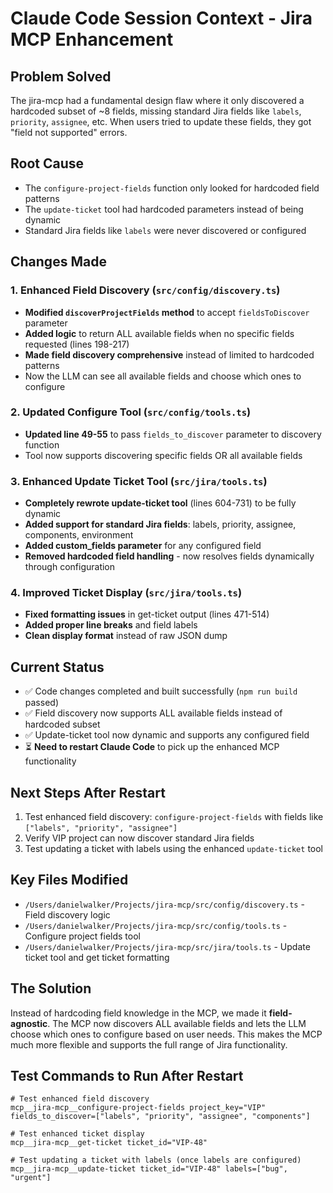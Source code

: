 # Claude Code Session Context - Jira MCP Enhancement

## Problem Solved
The jira-mcp had a fundamental design flaw where it only discovered a hardcoded subset of ~8 fields, missing standard Jira fields like `labels`, `priority`, `assignee`, etc. When users tried to update these fields, they got "field not supported" errors.

## Root Cause
- The `configure-project-fields` function only looked for hardcoded field patterns
- The `update-ticket` tool had hardcoded parameters instead of being dynamic
- Standard Jira fields like `labels` were never discovered or configured

## Changes Made

### 1. Enhanced Field Discovery (`src/config/discovery.ts`)
- **Modified `discoverProjectFields` method** to accept `fieldsToDiscover` parameter
- **Added logic** to return ALL available fields when no specific fields requested (lines 198-217)
- **Made field discovery comprehensive** instead of limited to hardcoded patterns
- Now the LLM can see all available fields and choose which ones to configure

### 2. Updated Configure Tool (`src/config/tools.ts`)
- **Updated line 49-55** to pass `fields_to_discover` parameter to discovery function
- Tool now supports discovering specific fields OR all available fields

### 3. Enhanced Update Ticket Tool (`src/jira/tools.ts`)
- **Completely rewrote update-ticket tool** (lines 604-731) to be fully dynamic
- **Added support for standard Jira fields**: labels, priority, assignee, components, environment
- **Added custom_fields parameter** for any configured field
- **Removed hardcoded field handling** - now resolves fields dynamically through configuration

### 4. Improved Ticket Display (`src/jira/tools.ts`)
- **Fixed formatting issues** in get-ticket output (lines 471-514)
- **Added proper line breaks** and field labels
- **Clean display format** instead of raw JSON dump

## Current Status
- ✅ Code changes completed and built successfully (`npm run build` passed)
- ✅ Field discovery now supports ALL available fields instead of hardcoded subset
- ✅ Update-ticket tool now dynamic and supports any configured field
- ⏳ **Need to restart Claude Code** to pick up the enhanced MCP functionality

## Next Steps After Restart
1. Test enhanced field discovery: `configure-project-fields` with fields like `["labels", "priority", "assignee"]`
2. Verify VIP project can now discover standard Jira fields
3. Test updating a ticket with labels using the enhanced `update-ticket` tool

## Key Files Modified
- `/Users/danielwalker/Projects/jira-mcp/src/config/discovery.ts` - Field discovery logic
- `/Users/danielwalker/Projects/jira-mcp/src/config/tools.ts` - Configure project fields tool
- `/Users/danielwalker/Projects/jira-mcp/src/jira/tools.ts` - Update ticket tool and get ticket formatting

## The Solution
Instead of hardcoding field knowledge in the MCP, we made it **field-agnostic**. The MCP now discovers ALL available fields and lets the LLM choose which ones to configure based on user needs. This makes the MCP much more flexible and supports the full range of Jira functionality.

## Test Commands to Run After Restart
```
# Test enhanced field discovery
mcp__jira-mcp__configure-project-fields project_key="VIP" fields_to_discover=["labels", "priority", "assignee", "components"]

# Test enhanced ticket display
mcp__jira-mcp__get-ticket ticket_id="VIP-48"

# Test updating a ticket with labels (once labels are configured)
mcp__jira-mcp__update-ticket ticket_id="VIP-48" labels=["bug", "urgent"]
```